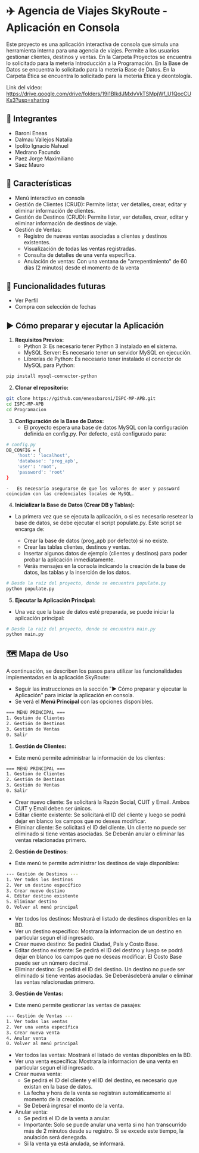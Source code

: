 # ✈️ Agencia de Viajes SkyRoute - Aplicación en Consola

Este proyecto es una aplicación interactiva de consola que simula una herramienta interna para una agencia de viajes. Permite a los usuarios gestionar clientes, destinos y ventas.
En la Carpeta Proyectos se encuentra lo solicitado para la meteria Introducción a la Programación.
En la Base de Datos se encuentra lo solicitado para la meteria Base de Datos.
En la Carpeta Ética se encuentra lo solicitado para la meteria Ética y deontología.

Link del video: https://drive.google.com/drive/folders/19i1BIkdJMxlvVkTSMpjWf_U1QocCUKs3?usp=sharing

## 👥 Integrantes

-   Baroni Eneas
-   Dalmau Vallejos Natalia
-   Ipolito Ignacio Nahuel
-   Medrano Facundo
-   Paez Jorge Maximiliano
-   Sáez Mauro

## 🚀 Características

-   Menú interactivo en consola
-   Gestión de Clientes (CRUD): Permite listar, ver detalles, crear, editar y eliminar información de clientes.
-   Gestión de Destinos (CRUD): Permite listar, ver detalles, crear, editar y eliminar información de destinos de viaje.
-   Gestión de Ventas:
    -   Registro de nuevas ventas asociadas a clientes y destinos existentes.
    -   Visualización de todas las ventas registradas.
    -   Consulta de detalles de una venta específica.
    -   Anulación de ventas: Con una ventana de "arrepentimiento" de 60 días (2 minutos) desde el momento de la venta

## 🔧 Funcionalidades futuras

-   Ver Perfil
-   Compra con selección de fechas

## ▶️ Cómo preparar y ejecutar la Aplicación

1.  **Requisitos Previos:**
    -   Python 3: Es necesario tener Python 3 instalado en el sistema.
    -   MySQL Server: Es necesario tener un servidor MySQL en ejecución.
    -   Librerías de Python: Es necesario tener instalado el conector de MySQL para Python:

```bash
pip install mysql-connector-python
```

2.  **Clonar el repositorio:**

```bash
git clone https://github.com/eneasbaroni/ISPC-MP-APB.git
cd ISPC-MP-APB
cd Programacion
```

3.  **Configuración de la Base de Datos:**
    -   El proyecto espera una base de datos MySQL con la configuración definida en config.py. Por defecto, está configurado para:

```bash
# config.py
DB_CONFIG = {
    'host': 'localhost',
    'database': 'prog_apb',
    'user': 'root',
    'password': 'root'
}
```

    -   Es necesario asegurarse de que los valores de user y password coincidan con las credenciales locales de MySQL.

4.  **Inicializar la Base de Datos (Crear DB y Tablas):**

-   La primera vez que se ejecuta la aplicación, o si es necesario resetear la base de datos, se debe ejecutar el script populate.py. Este script se encarga de:

    -   Crear la base de datos (prog_apb por defecto) si no existe.
    -   Crear las tablas clientes, destinos y ventas.
    -   Insertar algunos datos de ejemplo (clientes y destinos) para poder probar la aplicación inmediatamente.
    -   Verás mensajes en la consola indicando la creación de la base de datos, las tablas y la inserción de los datos.

```bash
# Desde la raíz del proyecto, donde se encuentra populate.py
python populate.py
```

5.  **Ejecutar la Aplicación Principal:**

-   Una vez que la base de datos esté preparada, se puede iniciar la aplicación principal:

```bash
# Desde la raíz del proyecto, donde se encuentra main.py
python main.py
```

## 🗺️ Mapa de Uso

A continuación, se describen los pasos para utilizar las funcionalidades implementadas en la aplicación SkyRoute:

-   Seguir las instrucciones en la sección "▶️ Cómo preparar y ejecutar la Aplicación" para iniciar la aplicación en consola.
-   Se verá el **Menú Principal** con las opciones disponibles.

```bash
=== MENÚ PRINCIPAL ===
1. Gestión de Clientes
2. Gestión de Destinos
3. Gestión de Ventas
0. Salir
```

1.  **Gestión de Clientes:**

-   Este menú permite administrar la información de los clientes:

```bash
=== MENÚ PRINCIPAL ===
1. Gestión de Clientes
2. Gestión de Destinos
3. Gestión de Ventas
0. Salir
```

-   Crear nuevo cliente: Se solicitará la Razón Social, CUIT y Email. Ambos CUIT y Email deben ser únicos.
-   Editar cliente existente: Se solicitará el ID del cliente y luego se podrá dejar en blanco los campos que no deseas modificar.
-   Eliminar cliente: Se solicitará el ID del cliente. Un cliente no puede ser eliminado si tiene ventas asociadas. Se Deberán anular o eliminar las ventas relacionadas primero.

2.  **Gestión de Destinos:**

-   Este menú te permite administrar los destinos de viaje disponibles:

```bash
--- Gestión de Destinos ---
1. Ver todos los destinos
2. Ver un destino específico
3. Crear nuevo destino
4. Editar destino existente
5. Eliminar destino
0. Volver al menú principal
```

-   Ver todos los destinos: Mostrará el listado de destinos disponibles en la BD.
-   Ver un destino específico: Mostrara la informacion de un destino en particular segun el id ingresado.
-   Crear nuevo destino: Se pedirá Ciudad, País y Costo Base.
-   Editar destino existente: Se pedirá el ID del destino y luego se podrá dejar en blanco los campos que no deseas modificar. El Costo Base puede ser un número decimal.
-   Eliminar destino: Se pedirá el ID del destino. Un destino no puede ser eliminado si tiene ventas asociadas. Se Deberásdeberá anular o eliminar las ventas relacionadas primero.

3.  **Gestión de Ventas:**

-   Este menú permite gestionar las ventas de pasajes:

```bash
--- Gestión de Ventas ---
1. Ver todas las ventas
2. Ver una venta específica
3. Crear nueva venta
4. Anular venta
0. Volver al menú principal
```

-   Ver todos las ventas: Mostrará el listado de ventas disponibles en la BD.
-   Ver una venta específica: Mostrara la informacion de una venta en particular segun el id ingresado.
-   Crear nueva venta:
    -   Se pedirá el ID del cliente y el ID del destino, es necesario que existan en la base de datos.
    -   La fecha y hora de la venta se registran automáticamente al momento de la creación.
    -   Se Deberá ingresar el monto de la venta.
-   Anular venta:
    -   Se pedirá el ID de la venta a anular.
    -   Importante: Solo se puede anular una venta si no han transcurrido más de 2 minutos desde su registro. Si se excede este tiempo, la anulación será denegada.
    -   Si la venta ya está anulada, se informará.
